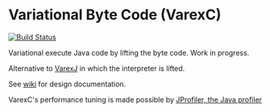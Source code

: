 # Variational Byte Code (VarexC)
[![Build Status](https://travis-ci.org/chupanw/vbc.svg?branch=master)](https://travis-ci.org/chupanw/vbc)

Variational execute Java code by lifting the byte code. Work in progress. 

Alternative to [VarexJ](https://github.com/meinicke/VarexJ) in which the interpreter is lifted. 

See [wiki](https://github.com/ckaestne/vbc/wiki/Basics) for design documentation.

VarexC's performance tuning is made possible by [JProfiler, the Java profiler](https://www.ej-technologies.com/products/jprofiler/overview.html)
